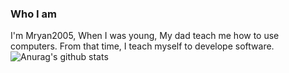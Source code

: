 ### Who I am
I'm Mryan2005, When I was young, My dad teach me how to use computers. From that time, I teach myself to develope software.
![Anurag's github stats](https://github-readme-stats.vercel.app/api?username=Mryan2005)
<!--
**Mryan2005/Mryan2005** is a ✨ _special_ ✨ repository because its `README.md` (this file) appears on your GitHub profile.

Here are some ideas to get you started:

- 🔭 I’m currently working on ...
- 🌱 I’m currently learning ...
- 👯 I’m looking to collaborate on ...
- 🤔 I’m looking for help with ...
- 💬 Ask me about ...
- 📫 How to reach me: ...
- 😄 Pronouns: ...
- ⚡ Fun fact: ...
-->
